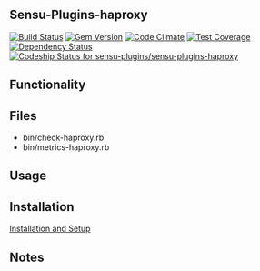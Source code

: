 ## Sensu-Plugins-haproxy

[ ![Build Status](https://travis-ci.org/sensu-plugins/sensu-plugins-haproxy.svg?branch=master)](https://travis-ci.org/sensu-plugins/sensu-plugins-haproxy)
[![Gem Version](https://badge.fury.io/rb/sensu-plugins-haproxy.svg)](http://badge.fury.io/rb/sensu-plugins-haproxy)
[![Code Climate](https://codeclimate.com/github/sensu-plugins/sensu-plugins-haproxy/badges/gpa.svg)](https://codeclimate.com/github/sensu-plugins/sensu-plugins-haproxy)
[![Test Coverage](https://codeclimate.com/github/sensu-plugins/sensu-plugins-haproxy/badges/coverage.svg)](https://codeclimate.com/github/sensu-plugins/sensu-plugins-haproxy)
[![Dependency Status](https://gemnasium.com/sensu-plugins/sensu-plugins-haproxy.svg)](https://gemnasium.com/sensu-plugins/sensu-plugins-haproxy)
[ ![Codeship Status for sensu-plugins/sensu-plugins-haproxy](https://codeship.com/projects/f196a180-d1e5-0132-1723-16c1124d299d/status?branch=master)](https://codeship.com/projects/77420)

## Functionality

## Files
 * bin/check-haproxy.rb
 * bin/metrics-haproxy.rb

## Usage

## Installation

[Installation and Setup](https://github.com/sensu-plugins/documentation/blob/master/user_docs/installation_instructions.md)

## Notes
